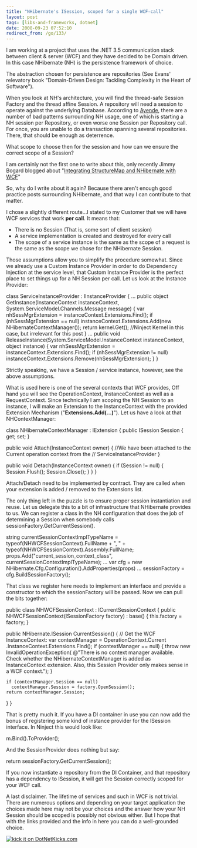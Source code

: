```yaml
---
title: "NHibernate's ISession, scoped for a single WCF-call"
layout: post
tags: [libs-and-frameworks, dotnet]
date: 2008-09-23 07:52:10
redirect_from: /go/133/
---
```


I am working at a project that uses the .NET 3.5 communication stack between client & server (WCF) and they have decided to be Domain driven. In this case NHibernate (NH) is the persistence framework of choice.

The abstraction chosen for persistence are repositories (See Evans' relevatory book "Domain-Driven Design: Tackling Complexity in the Heart of Software").

When you look at NH's architecture, you will find the thread-safe Session Factory and the thread affine Session. A repository will need a session to operate against the underlying Database. According to [Ayende](http://ayende.com/Blog/archive/2008/07/24/How-to-review-NHibernate-application.aspx), there are a number of bad patterns surrounding NH usage, one of which is starting a NH session per Repository, or even worse one Session per Repository call. For once, you are unable to do a transaction spanning several repositories. There, that should be enough as deterrence.

What scope to choose then for the session and how can we ensure the correct scope of a Session?

I am certainly not the first one to write about this, only recently Jimmy Bogard blogged about "[Integrating StructureMap and NHibernate with WCF](http://www.lostechies.com/blogs/jimmy_bogard/archive/2008/09/16/integrating-structuremap-and-nhibernate-with-wcf.aspx)"

So, why do I write about it again? Because there aren't enough good practice posts surrounding NHibernate, and that way I can contribute to that matter.

I chose a slightly different route...I stated to my Customer that we will have WCF services that work **per call**. It means that:

*   There is no Session (That is, some sort of client session)
*   A service implementation is created and destroyed for every call
*   The scope of a service instance is the same as the scope of a request is the same as the scope we chose for the NHibernate Session.

Those assumptions allow you to simplify the procedure somewhat. Since we already use a Custom Instance Provider in order to do Dependency Injection at the service level, that Custom Instance Provider is the perfect place to set things up for a NH Session per call. Let us look at the Instance Provider:

<csharp>
class ServiceInstanceProvider<CONTRACT> : IInstanceProvider {
  ...
  public object GetInstance(InstanceContext instanceContext, System.ServiceModel.Channels.Message message)
  {
    var nhSessMgrExtension = instanceContext.Extensions.Find<NHibernateContextManager>();
    if (nhSessMgrExtension == null)
      instanceContext.Extensions.Add(new NHibernateContextManager());
    return kernel.Get<CONTRACT>(); //Ninject Kernel in this case, but irrelevant for this post
  }
  ...
  public void ReleaseInstance(System.ServiceModel.InstanceContext instanceContext, object instance)
  {
    var nhSessMgrExtension = instanceContext.Extensions.Find<NHibernateContextManager>();
    if (nhSessMgrExtension != null)
      instanceContext.Extensions.Remove(nhSessMgrExtension);
  }
}
</csharp>

Strictly speaking, we have a Session / service instance, however, see the above assumptions.

What is used here is one of the several contexts that WCF provides, Off hand you will see the OperationContext, InstanceContext as well as a RequestContext. Since technically I am scoping the NH Session to an instance, I will make an Extension to the InstanceContext with the provided Extension Mechanism ("**Extensions.Add(...)**").
Let us have a look at that NHContextManager:

<csharp>
class NHibernateContextManager : IExtension<InstanceContext>
{
  public ISession Session { get; set; }

  public void Attach(InstanceContext owner)
  {
    //We have been attached to the Current operation context from the 
    // ServiceInstanceProvider
  }

  public void Detach(InstanceContext owner)
  {
    if (Session != null)
    {
      Session.Flush();
      Session.Close();
    }
  }
}
</csharp>

Attach/Detach need to be implemented by contract. They are called when your extension is added / removed to the Extensions list.

The only thing left in the puzzle is to ensure proper session instantiation and reuse. Let us delegate this to a bit of infrastructure that NHibernate provides to us. We can register a class in the NH configuration that does the job of determining a Session when somebody calls sessionFactory.GetCurrentSession().

<csharp>
string currentSessionContextImplTypeName = 
  typeof(NHWCFSessionContext).FullName + ", " + 
  typeof(NHWCFSessionContext).Assembly.FullName;
props.Add("current_session_context_class", currentSessionContextImplTypeName);
...
var cfg = new NHibernate.Cfg.Configuration().AddProperties(props)
...
sessionFactory = cfg.BuildSessionFactory();
</csharp>

That class we register here needs to implement an interface and provide a constructor to which the sessionFactory will be passed. Now we can pull the bits together:

<csharp>
public class NHWCFSessionContext : ICurrentSessionContext
{
  public NHWCFSessionContext(ISessionFactory factory) : base()
  {
    this.factory = factory;
  }

  public NHibernate.ISession CurrentSession()
  {
    // Get the WCF InstanceContext:
    var contextManager = OperationContext.Current
      .InstanceContext.Extensions.Find<NHibernateContextManager>();
    if (contextManager == null)
    {
      throw new InvalidOperationException(
@"There is no context manager available. 
Check whether the NHibernateContextManager is added as InstanceContext extension. 
Also, this Session Provider only makes sense in a WCF context.");
    }

    if (contextManager.Session == null)
      contextManager.Session = factory.OpenSession();
    return contextManager.Session;
  }
}
</csharp>

That is pretty much it. If you have a DI container in use you can now add the bonus of registering some kind of instance provider for the ISession interface. In Ninject this would look like:

<csharp>
m.Bind<NHibernate.ISession>().ToProvider<NHSessionProvider>();
</csharp>

And the SessionProvider does nothing but say:

<csharp>
return sessionFactory.GetCurrentSession();
</csharp>

If you now instantiate a repository from the DI Container, and that repository has a dependency to ISession, it will get the Session correctly scoped for your WCF call.

A last disclaimer. The lifetime of services and such in WCF is not trivial. There are numerous options and depending on your target application the choices made here may not be your choices and the answer how your NH Session should be scoped is possibly not obvious either. But I hope that with the links provided and the info in here you can do a well-grounded choice.

[![kick it on DotNetKicks.com](http://www.dotnetkicks.com/Services/Images/KickItImageGenerator.ashx?url=http%3a%2f%2frealfiction.net%2f%3fq%3dnode%2f167&bgcolor=0000CC)](http://www.dotnetkicks.com/kick/?url=http%3a%2f%2frealfiction.net%2f%3fq%3dnode%2f167)